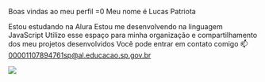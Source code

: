 Boas vindas ao meu perfil =0
Meu nome é Lucas Patriota

Estou estudando na Alura
Estou me desenvolvendo na linguagem JavaScript
Utilizo esse espaço para minha organização e compartilhamento dos meu projetos desenvolvidos
Você pode entrar em contato comigo 📫
00001107894761sp@al.educacao.sp.gov.br





![](https://media1.tenor.com/m/aPASdHVyxvcAAAAC/i-am-better-homelander.gif)

